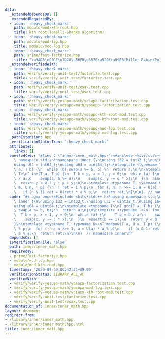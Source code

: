 ```yaml
---
data:
  _extendedDependsOn: []
  _extendedRequiredBy:
  - icon: ':heavy_check_mark:'
    path: modulo/mod-kth-root.hpp
    title: kth root(Tonelli-Shanks algorithm)
  - icon: ':heavy_check_mark:'
    path: modulo/mod-log.hpp
    title: modulo/mod-log.hpp
  - icon: ':heavy_check_mark:'
    path: prime/fast-factorize.hpp
    title: "\u9AD8\u901F\u7D20\u56E0\u6570\u5206\u89E3(Miller Rabin/Pollard's Rho)"
  _extendedVerifiedWith:
  - icon: ':heavy_check_mark:'
    path: verify/verify-unit-test/factorize.test.cpp
    title: verify/verify-unit-test/factorize.test.cpp
  - icon: ':heavy_check_mark:'
    path: verify/verify-unit-test/osak.test.cpp
    title: verify/verify-unit-test/osak.test.cpp
  - icon: ':heavy_check_mark:'
    path: verify/verify-yosupo-math/yosupo-factorization.test.cpp
    title: verify/verify-yosupo-math/yosupo-factorization.test.cpp
  - icon: ':heavy_check_mark:'
    path: verify/verify-yosupo-math/yosupo-kth-root-mod.test.cpp
    title: verify/verify-yosupo-math/yosupo-kth-root-mod.test.cpp
  - icon: ':heavy_check_mark:'
    path: verify/verify-yosupo-math/yosupo-mod-log.test.cpp
    title: verify/verify-yosupo-math/yosupo-mod-log.test.cpp
  _pathExtension: hpp
  _verificationStatusIcon: ':heavy_check_mark:'
  attributes:
    links: []
  bundledCode: "#line 2 \"inner/inner_math.hpp\"\n#include <bits/stdc++.h>\nusing\
    \ namespace std;\n\nnamespace inner {\n\nusing i32 = int32_t;\nusing u32 = uint32_t;\n\
    using i64 = int64_t;\nusing u64 = uint64_t;\n\ntemplate <typename T>\nT gcd(T\
    \ a, T b) {\n  while (b) swap(a %= b, b);\n  return a;\n}\n\ntemplate <typename\
    \ T>\nT inv(T a, T p) {\n  T b = p, x = 1, y = 0;\n  while (a) {\n    T q = b\
    \ / a;\n    swap(a, b %= a);\n    swap(x, y -= q * x);\n  }\n  assert(b == 1);\n\
    \  return y < 0 ? y + p : y;\n}\n\ntemplate <typename T, typename U>\nT modpow(T\
    \ a, U n, T p) {\n  T ret = 1 % p;\n  for (; n; n >>= 1, a = U(a) * a % p)\n \
    \   if (n & 1) ret = U(ret) * a % p;\n  return ret;\n}\n\n}  // namespace inner\n"
  code: "#pragma once\n#include <bits/stdc++.h>\nusing namespace std;\n\nnamespace\
    \ inner {\n\nusing i32 = int32_t;\nusing u32 = uint32_t;\nusing i64 = int64_t;\n\
    using u64 = uint64_t;\n\ntemplate <typename T>\nT gcd(T a, T b) {\n  while (b)\
    \ swap(a %= b, b);\n  return a;\n}\n\ntemplate <typename T>\nT inv(T a, T p) {\n\
    \  T b = p, x = 1, y = 0;\n  while (a) {\n    T q = b / a;\n    swap(a, b %= a);\n\
    \    swap(x, y -= q * x);\n  }\n  assert(b == 1);\n  return y < 0 ? y + p : y;\n\
    }\n\ntemplate <typename T, typename U>\nT modpow(T a, U n, T p) {\n  T ret = 1\
    \ % p;\n  for (; n; n >>= 1, a = U(a) * a % p)\n    if (n & 1) ret = U(ret) *\
    \ a % p;\n  return ret;\n}\n\n}  // namespace inner\n"
  dependsOn: []
  isVerificationFile: false
  path: inner/inner_math.hpp
  requiredBy:
  - prime/fast-factorize.hpp
  - modulo/mod-log.hpp
  - modulo/mod-kth-root.hpp
  timestamp: '2020-09-19 00:42:31+09:00'
  verificationStatus: LIBRARY_ALL_AC
  verifiedWith:
  - verify/verify-yosupo-math/yosupo-factorization.test.cpp
  - verify/verify-yosupo-math/yosupo-mod-log.test.cpp
  - verify/verify-yosupo-math/yosupo-kth-root-mod.test.cpp
  - verify/verify-unit-test/factorize.test.cpp
  - verify/verify-unit-test/osak.test.cpp
documentation_of: inner/inner_math.hpp
layout: document
redirect_from:
- /library/inner/inner_math.hpp
- /library/inner/inner_math.hpp.html
title: inner/inner_math.hpp
---
```

